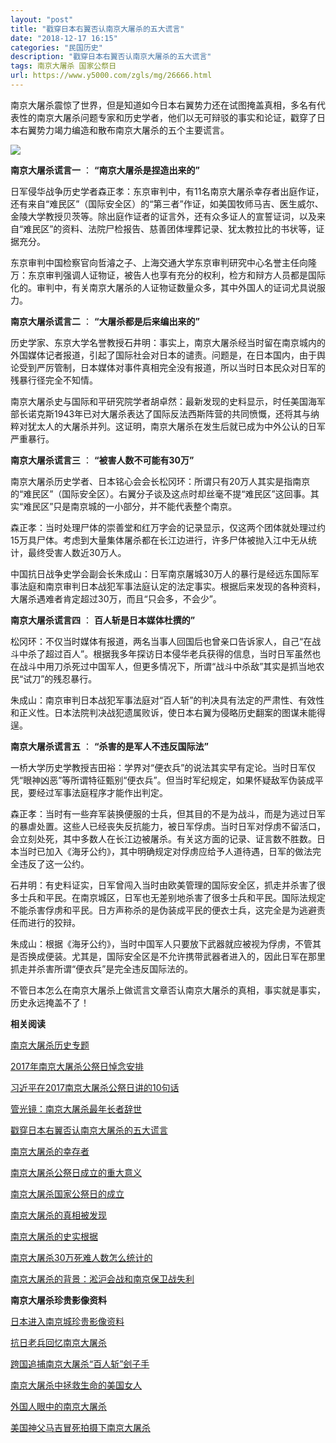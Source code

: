 ```yaml
---
layout: "post"
title: "戳穿日本右翼否认南京大屠杀的五大谎言"
date: "2018-12-17 16:15"
categories: "民国历史"
description: "戳穿日本右翼否认南京大屠杀的五大谎言"
tags: 南京大屠杀 国家公祭日
url: https://www.y5000.com/zgls/mg/26666.html
---
```






南京大屠杀震惊了世界，但是知道如今日本右翼势力还在试图掩盖真相，多名有代表性的南京大屠杀问题专家和历史学者，他们以无可辩驳的事实和论证，戳穿了日本右翼势力竭力编造和散布南京大屠杀的五个主要谎言。

![](https://img.y5000.com/uploads/allimg/171213/8-1G213132SOY.jpg)

 **南京大屠杀谎言一** ： **“南京大屠杀是捏造出来的”**

日军侵华战争历史学者森正孝：东京审判中，有11名南京大屠杀幸存者出庭作证，还有来自“难民区”（国际安全区）的“第三者”作证，如美国牧师马吉、医生威尔、金陵大学教授贝茨等。除出庭作证者的证言外，还有众多证人的宣誓证词，以及来自“难民区”的资料、法院尸检报告、慈善团体埋葬记录、犹太教拉比的书状等，证据充分。

东京审判中国检察官向哲濬之子、上海交通大学东京审判研究中心名誉主任向隆万：东京审判强调人证物证，被告人也享有充分的权利，检方和辩方人员都是国际化的。审判中，有关南京大屠杀的人证物证数量众多，其中外国人的证词尤具说服力。

 **南京大屠杀谎言二** ： **“大屠杀都是后来编出来的”**

历史学家、东京大学名誉教授石井明：事实上，南京大屠杀经当时留在南京城内的外国媒体记者报道，引起了国际社会对日本的谴责。问题是，在日本国内，由于舆论受到严厉管制，日本媒体对事件真相完全没有报道，所以当时日本民众对日军的残暴行径完全不知情。

南京大屠杀史与国际和平研究院学者胡卓然：最新发现的史料显示，时任美国海军部长诺克斯1943年已对大屠杀表达了国际反法西斯阵营的共同愤慨，还将其与纳粹对犹太人的大屠杀并列。这证明，南京大屠杀在发生后就已成为中外公认的日军严重暴行。

 **南京大屠杀谎言三** ： **“被害人数不可能有30万”**

南京大屠杀历史学者、日本铭心会会长松冈环：所谓只有20万人其实是指南京的“难民区”（国际安全区）。右翼分子谈及这点时却丝毫不提“难民区”这回事。其实“难民区”只是南京城的一小部分，并不能代表整个南京。

森正孝：当时处理尸体的崇善堂和红万字会的记录显示，仅这两个团体就处理过约15万具尸体。考虑到大量集体屠杀都在长江边进行，许多尸体被抛入江中无从统计，最终受害人数近30万人。

中国抗日战争史学会副会长朱成山：日军南京屠城30万人的暴行是经远东国际军事法庭和南京审判日本战犯军事法庭认定的法定事实。根据后来发现的各种资料，大屠杀遇难者肯定超过30万，而且“只会多，不会少”。

 **南京大屠杀谎言四** ： **百人斩是日本媒体杜撰的”**

松冈环：不仅当时媒体有报道，两名当事人回国后也曾亲口告诉家人，自己“在战斗中杀了超过百人”。根据我多年探访日本侵华老兵获得的信息，当时日军虽然也在战斗中用刀杀死过中国军人，但更多情况下，所谓“战斗中杀敌”其实是抓当地农民“试刀”的残忍暴行。

朱成山：南京审判日本战犯军事法庭对“百人斩”的判决具有法定的严肃性、有效性和正义性。日本法院判决战犯遗属败诉，使日本右翼为侵略历史翻案的图谋未能得逞。

 **南京大屠杀谎言五** ： **“杀害的是军人不违反国际法”**

一桥大学历史学教授吉田裕：学界对“便衣兵”的说法其实早有定论。当时日军仅凭“眼神凶恶”等所谓特征甄别“便衣兵”。但当时军纪规定，如果怀疑敌军伪装成平民，要经过军事法庭程序才能作出判定。

森正孝：当时有一些弃军装换便服的士兵，但其目的不是为战斗，而是为逃过日军的暴虐处置。这些人已经丧失反抗能力，被日军俘虏。当时日军对俘虏不留活口，会立刻处死，其中多数人在长江边被屠杀。有关这方面的记录、证言数不胜数。日本当时已加入《海牙公约》，其中明确规定对俘虏应给予人道待遇，日军的做法完全违反了这一公约。

石井明：有史料证实，日军曾闯入当时由欧美管理的国际安全区，抓走并杀害了很多士兵和平民。在南京城区，日军也无差别地杀害了很多士兵和平民。国际法规定不能杀害俘虏和平民。日方声称杀的是伪装成平民的便衣士兵，这完全是为逃避责任而进行的狡辩。

朱成山：根据《海牙公约》，当时中国军人只要放下武器就应被视为俘虏，不管其是否换成便装。尤其是，国际安全区是不允许携带武器者进入的，因此日军在那里抓走并杀害所谓“便衣兵”是完全违反国际法的。

不管日本怎么在南京大屠杀上做谎言文章否认南京大屠杀的真相，事实就是事实，历史永远掩盖不了！

 **相关阅读**

[ 南京大屠杀历史专题](https://www.y5000.com/shbt/26653.html)

[2017年南京大屠杀公祭日悼念安排](https://www.y5000.com/zgls/mg/26657.html)

[习近平在2017南京大屠杀公祭日讲的10句话](https://www.y5000.com/shbt/shss/26668.html)

[管光镜：南京大屠杀最年长者辞世](https://www.y5000.com/zgls/mg/26665.html)

[戳穿日本右翼否认南京大屠杀的五大谎言](https://www.y5000.com/zgls/mg/26666.html)

[南京大屠杀的幸存者](https://www.y5000.com/shbt/26648.html)

[南京大屠杀公祭日成立的重大意义](https://www.y5000.com/shbt/26647.html)

[南京大屠杀国家公祭日的成立](https://www.y5000.com/zgls/mg/26646.html)

[南京大屠杀的真相被发现](https://www.y5000.com/zgls/mg/26645.html)

[南京大屠杀的史实根据](https://www.y5000.com/zgls/mg/26643.html)

[南京大屠杀30万死难人数怎么统计的](https://www.y5000.com/zgls/mg/26642.html)

[南京大屠杀的背景：淞沪会战和南京保卫战失利](https://www.y5000.com/zgls/mg/26639.html)

 **南京大屠杀珍贵影像资料**

[ 日本进入南京城珍贵影像资料](https://www.y5000.com/zgls/mg/26659.html)

[抗日老兵回忆南京大屠杀](https://www.y5000.com/zgls/mg/26664.html)

[跨国追捕南京大屠杀“百人斩”刽子手](https://www.y5000.com/zgls/mg/26663.html)

[南京大屠杀中拯救生命的美国女人](https://www.y5000.com/zgls/mg/26661.html)

[外国人眼中的南京大屠杀](https://www.y5000.com/zgls/mg/26658.html)

[美国神父马吉冒死拍摄下南京大屠杀](https://www.y5000.com/zgls/mg/26660.html)

